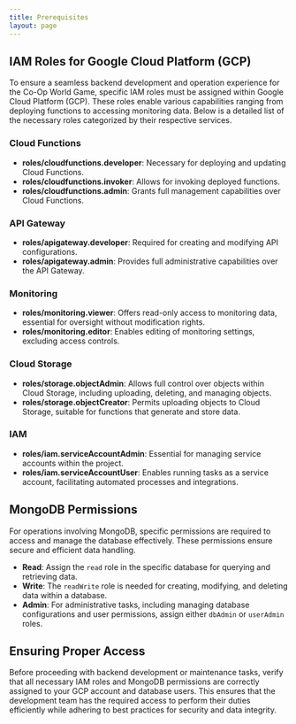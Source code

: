 ```yaml
---
title: Prerequisites
layout: page
---
```


## IAM Roles for Google Cloud Platform (GCP)

To ensure a seamless backend development and operation experience for the Co-Op World Game, specific IAM roles must be assigned within Google Cloud Platform (GCP). These roles enable various capabilities ranging from deploying functions to accessing monitoring data. Below is a detailed list of the necessary roles categorized by their respective services.

### Cloud Functions

- **roles/cloudfunctions.developer**: Necessary for deploying and updating Cloud Functions.
- **roles/cloudfunctions.invoker**: Allows for invoking deployed functions.
- **roles/cloudfunctions.admin**: Grants full management capabilities over Cloud Functions.

### API Gateway

- **roles/apigateway.developer**: Required for creating and modifying API configurations.
- **roles/apigateway.admin**: Provides full administrative capabilities over the API Gateway.

### Monitoring

- **roles/monitoring.viewer**: Offers read-only access to monitoring data, essential for oversight without modification rights.
- **roles/monitoring.editor**: Enables editing of monitoring settings, excluding access controls.

### Cloud Storage

- **roles/storage.objectAdmin**: Allows full control over objects within Cloud Storage, including uploading, deleting, and managing objects.
- **roles/storage.objectCreator**: Permits uploading objects to Cloud Storage, suitable for functions that generate and store data.

### IAM

- **roles/iam.serviceAccountAdmin**: Essential for managing service accounts within the project.
- **roles/iam.serviceAccountUser**: Enables running tasks as a service account, facilitating automated processes and integrations.

## MongoDB Permissions

For operations involving MongoDB, specific permissions are required to access and manage the database effectively. These permissions ensure secure and efficient data handling.

- **Read**: Assign the `read` role in the specific database for querying and retrieving data.
- **Write**: The `readWrite` role is needed for creating, modifying, and deleting data within a database.
- **Admin**: For administrative tasks, including managing database configurations and user permissions, assign either `dbAdmin` or `userAdmin` roles.

## Ensuring Proper Access

Before proceeding with backend development or maintenance tasks, verify that all necessary IAM roles and MongoDB permissions are correctly assigned to your GCP account and database users. This ensures that the development team has the required access to perform their duties efficiently while adhering to best practices for security and data integrity.

